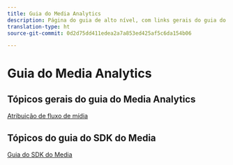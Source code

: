```yaml
---
title: Guia do Media Analytics
description: Página do guia de alto nível, com links gerais do guia do MA e links específicos do SDK.
translation-type: ht
source-git-commit: 0d2d75dd411edea2a7a853ed425af5c6da154b06

---
```



# Guia do Media Analytics

## Tópicos gerais do guia do Media Analytics

[Atribuição de fluxo de mídia](/help/media-analytics-cookbook/media-dimensions.md)

## Tópicos do guia do SDK do Media

[Guia do SDK do Media](/help/sdk-implement/cookbook/sdk-cookbook-overview.md)
